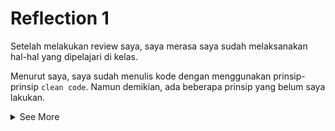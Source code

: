# Reflection 1

Setelah melakukan review saya, saya merasa saya sudah melaksanakan hal-hal yang dipelajari di kelas.

Menurut saya, saya sudah menulis kode dengan menggunakan prinsip-prinsip `clean code`. Namun demikian, ada beberapa prinsip yang belum saya lakukan.

<details close>
<summary>See More</summary>

## Prinsip yang Sudah Diterapkan

Prinsip-prinsip clean code yang saya sudah terapkan adalah:

- Meaningful names
- Functions
- Objects and Data Structures

Menurut saya, fungsi yang saya buat sudah cukup pendek dan hanya melakukan 1 hal. Selain itu, nama fungsi yang saya buat sudah cukup deskriptif dan tidak memiliki _side effect_ bagi program secara keseluruhan karena melakukan _create_, _edit_, dan _delete_, dimana ketiga hal tersebut dilakukan di class yang sama, oleh karena itu seharusnya hal code ini mudah untuk di-debug jika ada masalah.

Menurut saya, saya telah menggunakan prinsip `Object and Data Structures` pada kode yang telah saya buat. Saya sudah membuat abstraksi yaitu interface dan saya menggunakan atribut yang disimpan secara `private` pada sebuah kelas yang tidak bisa diakses secara mudah, melainkan perlu menggunakan setter dan getter.

## Prinsip yang Belum Diterapkan

Berikut adalah prinsip _clean code_ yang belum saya terapkan.

- Comments
- Error Handling

Sampai sekarang, saya belum menuliskan komentar apapun pada kode saya. Hal ini karena saya rasa kode saya sudah cukup _concise_. Menurut saya, karena kode saya belum panjang dan masih sangat mudah dilakukan _tracing_ dan karena saya menggunakan nama yang jelas, comments tidak perlu dilakukan. Jika kedepannya comments perlu dilakukan karena kompleksitas kode bertambah, saya akan menambahkannya.

Selain itu, _error handling_ belum saya lakukan. Hal ini karena menurut saya _error handling_ belum diperlukan. Hal ini dikarenakan kode saya pada bagian _create_, _edit_, dan _delete_ seharusnya tidak memunculkan error. Walaupun di bagian _findById_ dan _update_ kemungkinan terjadi error karena mengembalikan _null_, tetapi karena kita mengirimkan _id_ yang pasti ada, seharusnya method _findById_ dan _update_ tidak akan pernah mengembalikan _null_. Jika ada kemungkinan bahwa kedua fungsi tersebut mengembalikan null, saya mungkin akan mencoba _throw_, _try_, dan _catch_.

</details>
